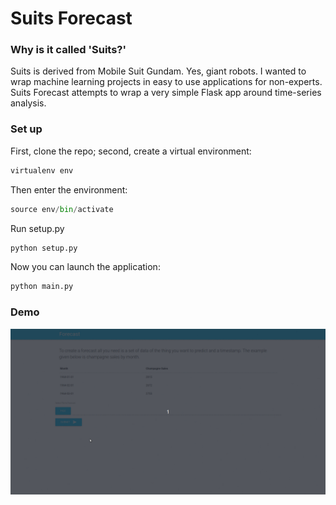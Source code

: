 # Suits Forecast

### Why is it called 'Suits?'

Suits is derived from Mobile Suit Gundam. Yes, giant robots. I wanted to wrap machine learning projects in easy to use applications for non-experts. 
Suits Forecast attempts to wrap a very simple Flask app around time-series analysis.

### Set up

First, clone the repo; second, create a virtual environment:

```python
virtualenv env
```

Then enter the environment:

```python
source env/bin/activate
```

Run setup.py

```python
python setup.py
```

Now you can launch the application:

```python
python main.py
```

### Demo

![forecast](images/forecast.gif)
